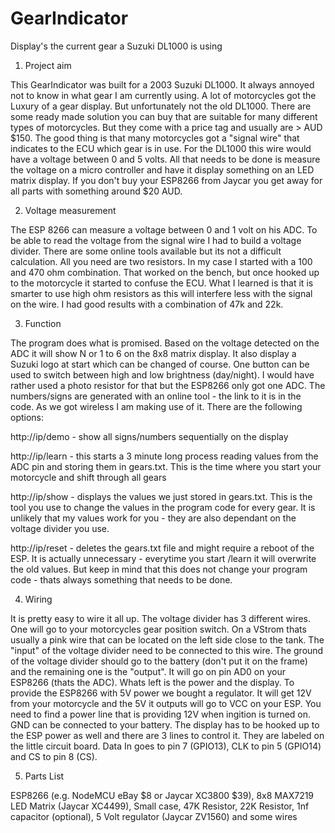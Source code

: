 # GearIndicator
Display's the current gear a Suzuki DL1000 is using

1. Project aim

This GearIndicator was built for a 2003 Suzuki DL1000. It always annoyed not to know in what gear I am currently using. A lot of motorcycles got the Luxury of a gear display. But unfortunately not the old DL1000. There are some ready made solution you can buy that are suitable for many different types of motorcycles. But they come with a price tag and usually are > AUD $150. The good thing is that many motorcycles got a "signal wire" that indicates to the ECU which gear is in use. For the DL1000 this wire would have a voltage between 0 and 5 volts. All that needs to be done is measure the voltage on a micro controller and have it display something on an LED matrix display. If you don't buy your ESP8266 from Jaycar you get away for all parts with something around $20 AUD.

2. Voltage measurement

The ESP 8266 can measure a voltage between 0 and 1 volt on his ADC. To be able to read the voltage from the signal wire I had to build a voltage divider. There are some online tools available but its not a difficult calculation. All you need are two resistors. In my case I started with a 100 and 470 ohm combination. That worked on the bench, but once hooked up to the motorcycle it started to confuse the ECU. What I learned is that it is smarter to use high ohm resistors as this will interfere less with the signal on the wire. I had good results with a combination of 47k and 22k.

3. Function

The program does what is promised. Based on the voltage detected on the ADC it will show N or 1 to 6 on the 8x8 matrix display. It also display a Suzuki logo at start which can be changed of course. One button can be used to switch between high and low brightness (day/night). I would have rather used a photo resistor for that but the ESP8266 only got one ADC. The numbers/signs are generated with an online tool - the link to it is in the code. As we got wireless I am making use of it. There are the following options:

http://ip/demo - show all signs/numbers sequentially on the display

http://ip/learn - this starts a 3 minute long process reading values from the ADC pin and storing them in gears.txt. This is the time where you start your motorcycle and shift through all gears

http://ip/show - displays the values we just stored in gears.txt. This is the tool you use to change the values in the program code for every gear. It is unlikely that my values work for you - they are also dependant on the voltage divider you use.

http://ip/reset - deletes the gears.txt file and might require a reboot of the ESP. It is actually unnecessary - everytime you start /learn it will overwrite the old values. But keep in mind that this does not change your program code - thats always something that needs to be done.

4. Wiring

It is pretty easy to wire it all up. The voltage divider has 3 different wires. One will go to your motorcycles gear position switch. On a VStrom thats usually a pink wire that can be located on the left side close to the tank. The "input" of the voltage divider need to be connected to this wire. The ground of the voltage divider should go to the battery (don't put it on the frame) and the remaining one is the "output". It will go on pin AD0 on your ESP8266 (thats the ADC). Whats left is the power and the display. To provide the ESP8266 with 5V power we bought a regulator. It will get 12V from your motorcycle and the 5V it outputs will go to VCC on your ESP. You need to find a power line that is providing 12V when ingition is turned on. GND can be connected to your battery. The display has to be hooked up to the ESP power as well and there are 3 lines to control it. They are labeled on the little circuit board. Data In goes to pin 7 (GPIO13), CLK to pin 5 (GPIO14) and CS to pin 8 (CS).

5. Parts List

ESP8266 (e.g. NodeMCU eBay $8 or Jaycar XC3800 $39), 8x8 MAX7219 LED Matrix (Jaycar XC4499), Small case, 47K Resistor, 22K Resistor, 1nf capacitor (optional), 5 Volt regulator (Jaycar ZV1560) and some wires
